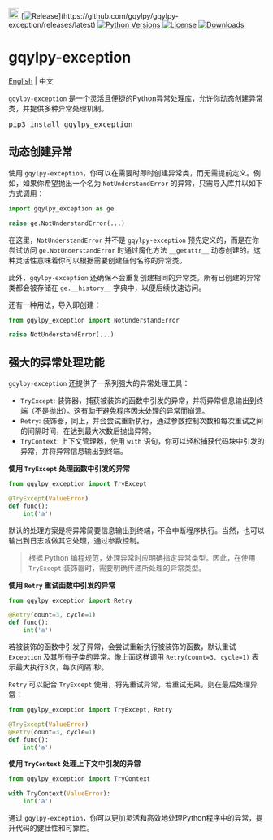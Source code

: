 [<img alt="LOGO" src="http://gqylpy.com/static/img/favicon.ico" height="21" width="21"/>](http://www.gqylpy.com)
[![Release](https://img.shields.io/github/release/gqylpy/gqylpy-exception.svg?style=flat-square")](https://github.com/gqylpy/gqylpy-exception/releases/latest)
[![Python Versions](https://img.shields.io/pypi/pyversions/gqylpy_exception)](https://pypi.org/project/gqylpy_exception)
[![License](https://img.shields.io/pypi/l/gqylpy_exception)](https://github.com/gqylpy/gqylpy-exception/blob/master/LICENSE)
[![Downloads](https://static.pepy.tech/badge/gqylpy_exception)](https://pepy.tech/project/gqylpy_exception)

# gqylpy-exception
[English](README.md) | 中文

`gqylpy-exception` 是一个灵活且便捷的Python异常处理库，允许你动态创建异常类，并提供多种异常处理机制。

<kbd>pip3 install gqylpy_exception</kbd>

## 动态创建异常

使用 `gqylpy-exception`，你可以在需要时即时创建异常类，而无需提前定义。例如，如果你希望抛出一个名为 `NotUnderstandError` 的异常，只需导入库并以如下方式调用：
```python
import gqylpy_exception as ge

raise ge.NotUnderstandError(...)
```

在这里，`NotUnderstandError` 并不是 `gqylpy-exception` 预先定义的，而是在你尝试访问 `ge.NotUnderstandError` 时通过魔化方法 `__getattr__` 动态创建的。这种灵活性意味着你可以根据需要创建任何名称的异常类。

此外，`gqylpy-exception` 还确保不会重复创建相同的异常类。所有已创建的异常类都会被存储在 `ge.__history__` 字典中，以便后续快速访问。

还有一种用法，导入即创建：
```python
from gqylpy_exception import NotUnderstandError

raise NotUnderstandError(...)
```

## 强大的异常处理功能

`gqylpy-exception` 还提供了一系列强大的异常处理工具：
- `TryExcept`: 装饰器，捕获被装饰的函数中引发的异常，并将异常信息输出到终端（不是抛出）。这有助于避免程序因未处理的异常而崩溃。
- `Retry`: 装饰器，同上，并会尝试重新执行，通过参数控制次数和每次重试之间的间隔时间，在达到最大次数后抛出异常。
- `TryContext`: 上下文管理器，使用 `with` 语句，你可以轻松捕获代码块中引发的异常，并将异常信息输出到终端。

**使用 `TryExcept` 处理函数中引发的异常**
```python
from gqylpy_exception import TryExcept

@TryExcept(ValueError)
def func():
    int('a')
```
默认的处理方案是将异常简要信息输出到终端，不会中断程序执行。当然，也可以输出到日志或做其它处理，通过参数控制。

> 根据 Python 编程规范，处理异常时应明确指定异常类型。因此，在使用 `TryExcept` 装饰器时，需要明确传递所处理的异常类型。

**使用 `Retry` 重试函数中引发的异常**
```python
from gqylpy_exception import Retry

@Retry(count=3, cycle=1)
def func():
    int('a')
```
若被装饰的函数中引发了异常，会尝试重新执行被装饰的函数，默认重试 `Exception` 及其所有子类的异常。像上面这样调用 `Retry(count=3, cycle=1)` 表示最大执行3次，每次间隔1秒。

`Retry` 可以配合 `TryExcept` 使用，将先重试异常，若重试无果，则在最后处理异常：
```python
from gqylpy_exception import TryExcept, Retry

@TryExcept(ValueError)
@Retry(count=3, cycle=1)
def func():
    int('a')
```

**使用 `TryContext` 处理上下文中引发的异常**
```python
from gqylpy_exception import TryContext

with TryContext(ValueError):
    int('a')
```

通过 `gqylpy-exception`，你可以更加灵活和高效地处理Python程序中的异常，提升代码的健壮性和可靠性。
